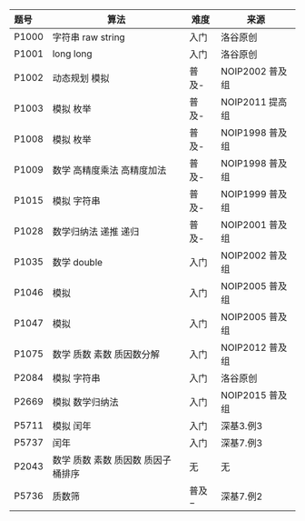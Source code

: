 | 题号  | 算法                         | 难度  | 来源            |
| :---- | ---------------------------- | ----- | --------------- |
| P1000 | 字符串 raw string            | 入门  | 洛谷原创        |
| P1001 | long long                    | 入门  | 洛谷原创        |
| P1002 | 动态规划 模拟                | 普及- | NOIP2002 普及组 |
| P1003 | 模拟 枚举                    | 普及- | NOIP2011 提高组 |
| P1008 | 模拟 枚举                    | 普及- | NOIP1998 普及组 |
| P1009 | 数学 高精度乘法 高精度加法   | 普及- | NOIP1998 普及组 |
| P1015 | 模拟 字符串                  | 普及- | NOIP1999 普及组 |
| P1028 | 数学归纳法 递推 递归         | 普及- | NOIP2001 普及组 |
| P1035 | 数学 double                  | 入门  | NOIP2002 普及组 |
| P1046 | 模拟                         | 入门  | NOIP2005 普及组 |
| P1047 | 模拟                         | 入门  | NOIP2005 普及组 |
| P1075 | 数学 质数 素数 质因数分解    | 入门  | NOIP2012 普及组 |
| P2084 | 模拟 字符串                  | 入门  | 洛谷原创        |
| P2669 | 模拟 数学归纳法              | 入门  | NOIP2015 普及组 |
| P5711 | 模拟 闰年                    | 入门  | 深基3.例3       |
| P5737 | 闰年                         | 入门  | 深基7.例3       |
| P2043 | 数学 质数 素数 质因数 质因子 桶排序 | 无  | 无              |
| P5736 | 质数筛 | 普及− | 深基7.例2 |

